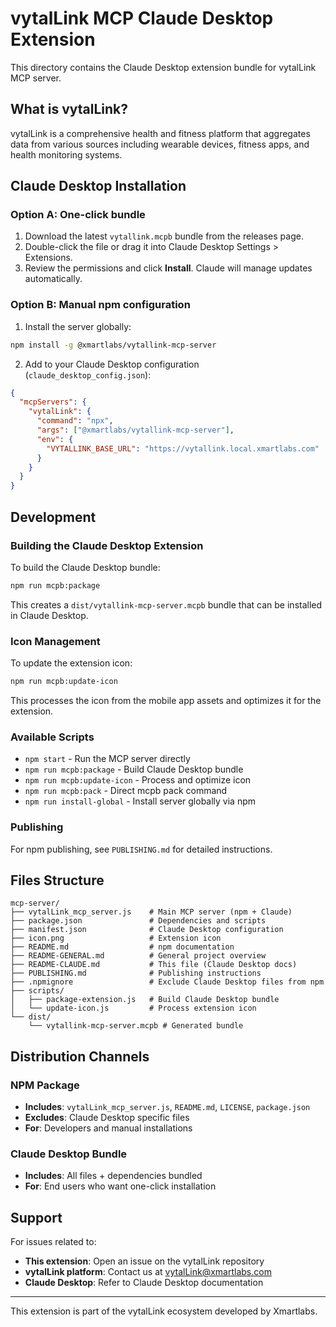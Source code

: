 # vytalLink MCP Claude Desktop Extension

This directory contains the Claude Desktop extension bundle for vytalLink MCP server.

## What is vytalLink?

vytalLink is a comprehensive health and fitness platform that aggregates data from various sources including wearable devices, fitness apps, and health monitoring systems.

## Claude Desktop Installation

### Option A: One-click bundle

1. Download the latest `vytallink.mcpb` bundle from the releases page.
2. Double-click the file or drag it into Claude Desktop Settings > Extensions.
3. Review the permissions and click **Install**. Claude will manage updates automatically.

### Option B: Manual npm configuration

1. Install the server globally:
```bash
npm install -g @xmartlabs/vytallink-mcp-server
```

2. Add to your Claude Desktop configuration (`claude_desktop_config.json`):
```json
{
  "mcpServers": {
    "vytalLink": {
      "command": "npx",
      "args": ["@xmartlabs/vytallink-mcp-server"],
      "env": {
        "VYTALLINK_BASE_URL": "https://vytallink.local.xmartlabs.com"
      }
    }
  }
}
```

## Development

### Building the Claude Desktop Extension

To build the Claude Desktop bundle:

```bash
npm run mcpb:package
```

This creates a `dist/vytallink-mcp-server.mcpb` bundle that can be installed in Claude Desktop.

### Icon Management

To update the extension icon:

```bash
npm run mcpb:update-icon
```

This processes the icon from the mobile app assets and optimizes it for the extension.

### Available Scripts

- `npm start` - Run the MCP server directly
- `npm run mcpb:package` - Build Claude Desktop bundle
- `npm run mcpb:update-icon` - Process and optimize icon
- `npm run mcpb:pack` - Direct mcpb pack command
- `npm run install-global` - Install server globally via npm

### Publishing

For npm publishing, see `PUBLISHING.md` for detailed instructions.

## Files Structure

```
mcp-server/
├── vytalLink_mcp_server.js    # Main MCP server (npm + Claude)
├── package.json               # Dependencies and scripts
├── manifest.json              # Claude Desktop configuration
├── icon.png                   # Extension icon
├── README.md                  # npm documentation
├── README-GENERAL.md          # General project overview
├── README-CLAUDE.md           # This file (Claude Desktop docs)
├── PUBLISHING.md              # Publishing instructions
├── .npmignore                 # Exclude Claude Desktop files from npm
├── scripts/
│   ├── package-extension.js   # Build Claude Desktop bundle
│   └── update-icon.js         # Process extension icon
└── dist/
    └── vytallink-mcp-server.mcpb # Generated bundle
```

## Distribution Channels

### NPM Package
- **Includes**: `vytalLink_mcp_server.js`, `README.md`, `LICENSE`, `package.json`
- **Excludes**: Claude Desktop specific files
- **For**: Developers and manual installations

### Claude Desktop Bundle
- **Includes**: All files + dependencies bundled
- **For**: End users who want one-click installation

## Support

For issues related to:
- **This extension**: Open an issue on the vytalLink repository
- **vytalLink platform**: Contact us at vytalLink@xmartlabs.com
- **Claude Desktop**: Refer to Claude Desktop documentation

---

This extension is part of the vytalLink ecosystem developed by Xmartlabs.
